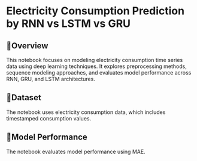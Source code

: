 # Electricity Consumption Prediction by RNN vs LSTM vs GRU

## 🧸Overview

This notebook focuses on modeling electricity consumption time series data using deep learning techniques. It explores preprocessing methods, sequence modeling approaches, and evaluates model performance across RNN, GRU, and LSTM architectures.

## 🧸Dataset

The notebook uses electricity consumption data, which includes timestamped consumption values.

## 🧸Model Performance

The notebook evaluates model performance using MAE.
